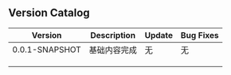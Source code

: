 
























## Version Catalog

| Version        | Description | Update | Bug Fixes |
|----------------|-------------|--------|-----------|
| 0.0.1-SNAPSHOT | 基础内容完成      | 无      | 无         |
|                |             |        |           |
|                |             |        |           |
|                |             |        |           |
